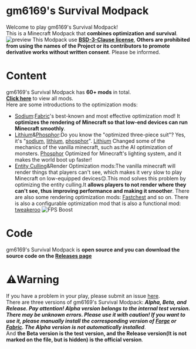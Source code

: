 gm6169's Survival Modpack
====
Welcome to play gm6169's Survival Modpack!\
This is a Minecraft Modpack that **combines optimization and survival**.\
![preview](https://s1.ax1x.com/2022/06/21/jSFJOI.jpg)
This Modpack use [**BSD-3-Clause license**](https://github.com/gm6169/gm6169_s_Survival_Modpack/blob/main/LICENSE), **Others are prohibited from using the names of the Project or its contributors to promote derivative works without written consent**. Please be informed.
# Content
gm6169's Survival Modpack has **60+ mods** in total.\
[**Click here**](https://github.com/gm6169/gm6169_s_Survival_Modpack/blob/main/modlist.md) to view all mods.\
Here are some introductions to the optimization mods:
* [Sodium](https://www.curseforge.com/minecraft/mc-mods/sodium):[Fabric](https://fabricmc.net/)'s best-known and most effective optimization mod! It **optimizes the rendering of Minecraft so that low-end devices can run Minecraft smoothly**.
* [Lithium](https://www.curseforge.com/minecraft/mc-mods/lithium)&[Phosphor](https://www.curseforge.com/minecraft/mc-mods/phosphor):Do you know the "optimized three-piece suit"? Yes, it's "[sodium](https://www.curseforge.com/minecraft/mc-mods/sodium), [lithium](https://www.curseforge.com/minecraft/mc-mods/lithium), [phosphor](https://www.curseforge.com/minecraft/mc-mods/phosphor)". [Lithium](https://www.curseforge.com/minecraft/mc-mods/lithium) Changed some of the mechanics of the vanilla minecraft, such as:the AI optimization of monsters. [Phosphor](https://www.curseforge.com/minecraft/mc-mods/phosphor) Optimized for Minecraft's lighting system, and it makes the world boot up faster!
* [Entity Culling](https://www.curseforge.com/minecraft/mc-mods/entityculling)&Render Optimization mods:The vanilla minecraft will render things that players can't see, which makes it very slow to play Minecraft on low-equipped devices:pensive:.This mod solves this problem by optimizing the entity culling.It **allows players to not render where they can't see, thus improving performance and making it smoother**. There are also some rendering optimization mods: [Fastchest](https://www.curseforge.com/minecraft/mc-mods/fastchest) and so on. There is also a configurable optimization mod that is also a functional mod: [tweakeroo](https://www.curseforge.com/minecraft/mc-mods/tweakeroo)
![FPS Boost](https://s1.ax1x.com/2022/06/22/jpaORU.jpg)
# Code
gm6169's Survival Modpack is **open source and you can download the source code on the [Releases page](https://github.com/gm6169/gm6169_s_Survival_Modpack/releases)**
# ⚠️Warning
If you have a problem in your play, please submit an issue [here](https://github.com/gm6169/gm6169_s_Survival_Modpack/issues).\
There are three versions of gm6169's Survival Modpack: ***Alpha, Beta, and Release.
Pay attention! Alpha version belongs to the internal test version. There may be unknown errors. Please use it with caution! If you want to use it, please manually install the corresponding version of [Forge](https://files.minecraftforge.net/net/minecraftforge/forge/) or [Fabric](https://fabricmc.net/). The Alpha version is not automatically installed***.\
And **the Beta version is the test version, and the Release version(It is not marked on the file, but is hidden) is the official version**.
